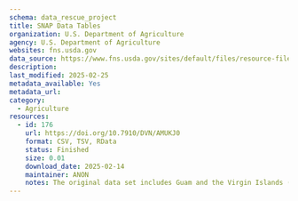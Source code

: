 ```yaml
---
schema: data_rescue_project 
title: SNAP Data Tables
organization: U.S. Department of Agriculture
agency: U.S. Department of Agriculture
websites: fns.usda.gov
data_source: https://www.fns.usda.gov/sites/default/files/resource-files/snap-zip-fy69tocurrent-2.zip
description: 
last_modified: 2025-02-25
metadata_available: Yes
metadata_url: 
category:
  - Agriculture 
resources:
  - id: 176
    url: https://doi.org/10.7910/DVN/AMUKJ0
    format: CSV, TSV, RData
    status: Finished
    size: 0.01
    download_date: 2025-02-14
    maintainer: ANON
    notes: The original data set includes Guam and the Virgin Islands (and other island territories that do not participate in SNAP and only have missing data here), but my version of the data set does not include the island territories. I plan to add Guam and the Virgin Islands soon.
---
```

